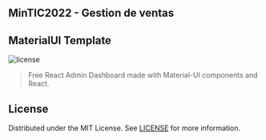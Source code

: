 ## MinTIC2022 - Gestion de ventas

## MaterialUI Template
![license](https://img.shields.io/badge/license-MIT-blue.svg)

> Free React Admin Dashboard made with Material-UI components and React.

## License
Distributed under the MIT License. See [LICENSE](https://github.com/minimal-ui-kit/minimal.free/blob/main/LICENSE.md) for more information.

